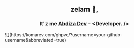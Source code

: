 <h2 align="center">zelam 👋,</h2> 
<h3 align="center">It'z me <a href="https://abdiza.tech">Abdiza Dev</a> - &lt;Developer. /&gt;</h3>
![](https://komarev.com/ghpvc/?username=your-github-username&abbreviated=true)
